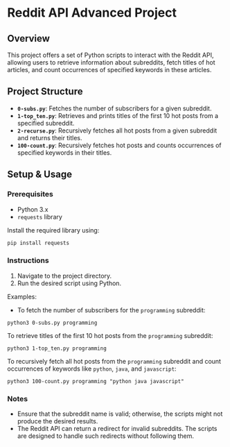 # Reddit API Advanced Project

## Overview

This project offers a set of Python scripts to interact with the Reddit API, allowing users to retrieve information about subreddits, fetch titles of hot articles, and count occurrences of specified keywords in these articles.

## Project Structure

- **`0-subs.py`**: Fetches the number of subscribers for a given subreddit.
- **`1-top_ten.py`**: Retrieves and prints titles of the first 10 hot posts from a specified subreddit.
- **`2-recurse.py`**: Recursively fetches all hot posts from a given subreddit and returns their titles.
- **`100-count.py`**: Recursively fetches hot posts and counts occurrences of specified keywords in their titles.

## Setup & Usage

### Prerequisites

- Python 3.x
- `requests` library

Install the required library using:

```bash
pip install requests
```

### Instructions
1. Navigate to the project directory.
2. Run the desired script using Python.

Examples:
* To fetch the number of subscribers for the `programming` subreddit:

```
python3 0-subs.py programming
```
To retrieve titles of the first 10 hot posts from the `programming` subreddit:
```
python3 1-top_ten.py programming
```
To recursively fetch all hot posts from the `programming` subreddit and count occurrences of keywords like `python`, `java`, and `javascript`:
```
python3 100-count.py programming "python java javascript"
```

### Notes
* Ensure that the subreddit name is valid; otherwise, the scripts might not produce the desired results.
* The Reddit API can return a redirect for invalid subreddits. The scripts are designed to handle such redirects without following them.
